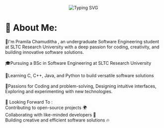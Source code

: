 <p align="center">
  <img src="https://readme-typing-svg.herokuapp.com?font=Fira+Code&size=24&duration=3000&pause=1000&color=FFFFF&center=true&vCenter=true&width=450&lines=Hi%2C+I'm+Pramila+Chamuditha+%E2%9C%A8;" alt="Typing SVG" />
</p>



# 💫 About Me:
👋I'm Pramila Chamuditha , an undergraduate Software Engineering student at SLTC Research University with a deep passion for coding, creativity, and building innovative software solutions.<br><br>🎓Pursuing a BSc in Software Engineering at SLTC Research University <br><br>🔧Learning C, C++, Java, and Python to build versatile software solutions<br><br>🎨Passions for Coding and problem-solving, Designing intuitive interfaces, Exploring and experimenting with new technologies.<br><br>🌱 Looking Forward To : <br>Contributing to open-source projects 🌍<br>Collaborating with like-minded developers 🤝<br>Building creative and efficient software solutions 🔥
